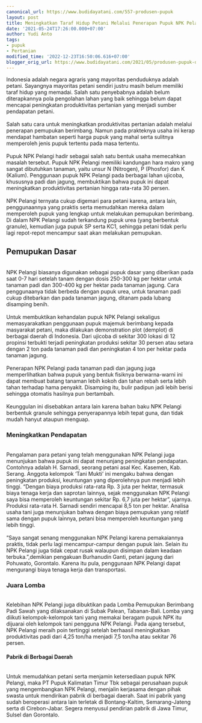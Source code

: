```yaml
---
canonical_url: https://www.budidayatani.com/557-produsen-pupuk
layout: post
title: Meningkatkan Taraf Hidup Petani Melalui Penerapan Pupuk NPK Pelangi
date: '2021-05-24T17:26:00.000+07:00'
author: Yudi Anto
tags:
- pupuk
- Pertanian
modified_time: '2022-12-23T16:50:06.616+07:00'
blogger_orig_url: https://www.budidayatani.com/2021/05/produsen-pupuk-dan-peningkatan.html
---
```


Indonesia adalah negara agraris yang mayoritas penduduknya adalah petani. Sayangnya mayoritas petani sendiri justru masih belum memiliki taraf hidup yang memadai. Salah satu penyebabnya adalah belum diterapkannya pola pengolahan lahan yang baik sehingga belum dapat mencapai peningkatan produktivitas pertanian yang menjadi sumber pendapatan petani.<br/><br/>Salah satu cara untuk meningkatkan produktivitas pertanian adalah melalui penerapan pemupukan berimbang. Namun pada prakteknya usaha ini kerap mendapat hambatan seperti harga pupuk yang mahal serta sulitnya memperoleh jenis pupuk tertentu pada masa tertentu.<br/><br/>Pupuk NPK Pelangi hadir sebagai salah satu bentuk usaha memecahkan masalah tersebut. Pupuk NPK Pelangi memiliki kandungan hara makro yang sangat dibutuhkan tanaman, yaitu unsur N (Nitrogen), P (Phosfor) dan K (Kalium). Penggunaan pupuk NPK Pelangi pada berbagai lahan ujicoba, khususnya padi dan jagung, membuktikan bahwa pupuk ini dapat meningkatkan produktivitas pertanian hingga rata-rata 30 persen.<br/><br/>NPK Pelangi ternyata cukup digemari para petani karena, antara lain, penggunaannya yang praktis serta memudahkan mereka dalam memperoleh pupuk yang lengkap untuk melakukan pemupukan berimbang. Di dalam NPK Pelangi sudah terkandung pupuk urea (yang berbentuk granule), kemudian juga pupuk SP serta KC1, sehingga petani tidak perlu lagi repot-repot mencampur saat akan melakukan pemupukan.<br/><h2 id="Pemupukan">Pemupukan Dasar</h2><br/>NPK Pelangi biasanya digunakan sebagai pupuk dasar yang diberikan pada saat 0-7 hari setelah tanam dengan dosis 250-300 kg per hektar untuk tanaman padi dan 300-400 kg per hektar pada tanaman jagung. Cara penggunaanya tidak berbeda dengan pupuk urea, untuk tanaman padi cukup ditebarkan dan pada tanaman jagung, ditanam pada lubang disamping benih.<br/><br/>Untuk membuktikan kehandalan pupuk NPK Pelangi sekaligus memasyarakatkan penggunaan pupuk majemuk berimbang kepada masyarakat petani, maka dilakukan demonstration plot (demplot) di berbagai daerah di Indonesia. Dari ujicoba di sekitar 300 lokasi di 12 propinsi terbukti terjadi peningkatan produksi sekitar 30 persen atau setara dengan 2 ton pada tanaman padi dan peningkatan 4 ton per hektar pada tanaman jagung.<br/><br/>Penerapan NPK Pelangi pada tanaman padi dan jagung juga memperlihatkan bahwa pupuk yang bentuk fisiknya berwarna-warni ini dapat membuat batang tanaman lebih kokoh dan tahan rebah serta lebih tahan terhadap hama penyakit. Disamping itu, bulir padipun jadi lebih berisi sehingga otomatis hasilnya pun bertambah.<br/><br/>Keunggulan ini disebabkan antara lain karena bahan baku NPK Pelangi berbentuk granule sehingga penyerapannya lebih tepat guna, dan tidak mudah hanyut ataupun menguap.<br/><h3 id="Pendapatan">Meningkatkan Pendapatan</h3><br/>Pengalaman para petani yang telah menggunakan NPK Pelangi juga menunjukan bahwa pupuk ini dapat menunjang peningkatan pendapatan. Contohnya adalah H. Sarnadi, seorang petani asal Kec. Kasemen, Kab. Serang. Anggota kelompok ‘Tani Mukti’ ini mengaku bahwa dengan peningkatan produksi, keuntungan yang diperolehnya pun menjadi lebih tinggi. “Dengan biaya produksi rata-rata Rp. 3 juta per hektar, termasuk biaya tenaga kerja dan saprotan lainnya, sejak menggunakan NPK Pelangi saya bisa memperoleh keuntungan sekitar Rp. 6,7 juta per hektar”, ujarnya. Produksi rata-rata H. Sarnadi sendiri mencapai 8,5 ton per hektar. Analisa usaha tani juga menunjukan bahwa dengan biaya pemupukan yang relatif sama dengan pupuk lainnya, petani bisa memperoleh keuntungan yang lebih tinggi.<br/><br/>“Saya sangat senang menggunakan NPK Pelangi karena pemakaiannya praktis, tidak perlu lagi mencampur-campur dengan pupuk lain. Selain itu NPK Pelangi juga tidak cepat rusak walaupun disimpan dalam keadaan terbuka.”,demikian pengakuan Burhanudin Ganti, petani jagung dari Pohuwato, Gorontalo. Karena itu pula, penggunaan NPK Pelangi dapat mengurangi biaya tenaga kerja dan transportasi.<br/><h3 id="Lomba">Juara Lomba</h3><br/>Kelebihan NPK Pelangi juga dibuktikan pada Lomba Pemupukan Berimbang Padi Sawah yang dilaksanakan di Subak Palean, Tabanan-Bali. Lomba yang diikuti kelompok-kelompok tani yang memakai beragam pupuk NPK itu dijuarai oleh kelompok tani pengguna NPK Pelangi. Pada ajang tersebut, NPK Pelangi meraih poin tertinggi setelah berhaasil meningkatkan produktivitas padi dari 4,25 ton/ha menjadi 7,5 ton/ha atau sekitar 76 persen.<br/><h4 id="Daerah">Pabrik di Berbagai Daerah</h4><br/>Untuk memudahkan petani serta menjamin ketersediaan pupuk NPK Pelangi, maka PT Pupuk Kalimatan Timur Tbk sebagai perusahaan pupuk yang mengembangkan NPK Pelangi, menjalin kerjasama dengan pihak swasta untuk mendirikan pabrik di berbagai daerah. Saat ini pabrik yang sudah beroperasi antara lain terletak di Bontang-Kaltim, Semarang-Jateng serta di Cirebon-Jabar. Segera menyusul pendirian pabrik di Jawa Timur, Sulsel dan Gorontalo.